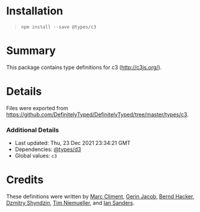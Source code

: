 # Installation
> `npm install --save @types/c3`

# Summary
This package contains type definitions for c3 (http://c3js.org/).

# Details
Files were exported from https://github.com/DefinitelyTyped/DefinitelyTyped/tree/master/types/c3.

### Additional Details
 * Last updated: Thu, 23 Dec 2021 23:34:21 GMT
 * Dependencies: [@types/d3](https://npmjs.com/package/@types/d3)
 * Global values: `c3`

# Credits
These definitions were written by [Marc Climent](https://github.com/mcliment), [Gerin Jacob](https://github.com/gerinjacob), [Bernd Hacker](https://github.com/denyo), [Dzmitry Shyndzin](https://github.com/dmitryshindin), [Tim Niemueller](https://github.com/timn), and [Ian Sanders](https://github.com/iansan5653).
